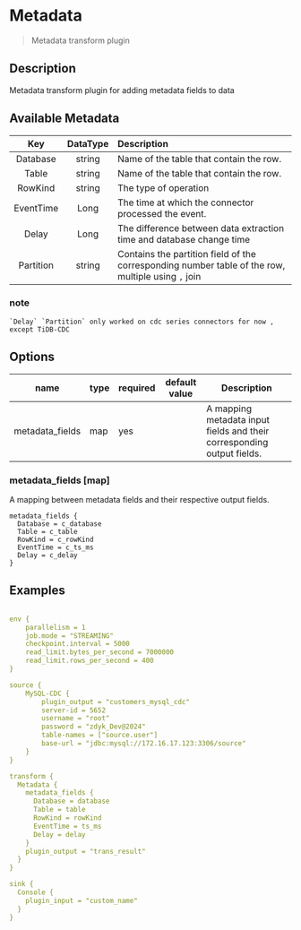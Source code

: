 # Metadata

> Metadata transform plugin

## Description
Metadata transform plugin for adding metadata fields to data

## Available Metadata

|    Key    | DataType | Description                                                                                        |
|:---------:|:--------:|:---------------------------------------------------------------------------------------------------|
| Database  |  string  | Name of the table that contain the row.                                                            |
|   Table   |  string  | Name of the table that contain the row.                                                            |
|  RowKind  |  string  | The type of operation                                                                              |
| EventTime |   Long   | The time at which the connector processed the event.                                               |
|   Delay   |   Long   | The difference between data extraction time and database change time                               |
| Partition |  string  | Contains the partition field of the corresponding number table of the row, multiple using `,` join |

### note
    `Delay` `Partition` only worked on cdc series connectors for now , except TiDB-CDC

## Options

|      name       | type | required | default value | Description                                                               |
|:---------------:|------|----------|---------------|---------------------------------------------------------------------------|
| metadata_fields | map  | yes      |               | A mapping metadata input fields and their corresponding output fields.    |

### metadata_fields [map]

A mapping between metadata fields and their respective output fields. 

```hocon
metadata_fields {
  Database = c_database
  Table = c_table
  RowKind = c_rowKind
  EventTime = c_ts_ms
  Delay = c_delay
}
```

## Examples

```yaml

env {
    parallelism = 1
    job.mode = "STREAMING"
    checkpoint.interval = 5000
    read_limit.bytes_per_second = 7000000
    read_limit.rows_per_second = 400
}

source {
    MySQL-CDC {
        plugin_output = "customers_mysql_cdc"
        server-id = 5652
        username = "root"
        password = "zdyk_Dev@2024"
        table-names = ["source.user"]
        base-url = "jdbc:mysql://172.16.17.123:3306/source"
    }
}

transform {
  Metadata {
    metadata_fields {
      Database = database
      Table = table
      RowKind = rowKind
      EventTime = ts_ms
      Delay = delay
    }
    plugin_output = "trans_result"
  }
}

sink {
  Console {
    plugin_input = "custom_name"
  }
}

```

